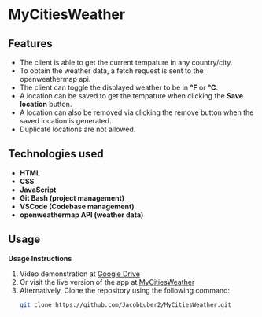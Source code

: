 # **MyCitiesWeather**

## Features

- The client is able to get the current tempature in any country/city.  
- To obtain the weather data, a fetch request is sent to the openweathermap api.  
- The client can toggle the displayed weather to be in **°F** or **°C**.  
- A location can be saved to get the tempature when clicking the **Save location** button.  
- A location can also be removed via clicking the remove button when the saved location is generated.  
- Duplicate locations are not allowed.

## Technologies used

- **HTML**
- **CSS**
- **JavaScript**
- **Git Bash (project management)**  
- **VSCode (Codebase management)**  
- **openweathermap API (weather data)**

## Usage

**Usage Instructions**

1. Video demonstration at [Google Drive](https://drive.google.com/drive/folders/1WPtrEO1JeMeknNhpuNRsf7SndHTUCeuy)
2. Or visit the live version of the app at [MyCitiesWeather](https://jacobluber2.github.io/MyCitiesWeather/)
3. Alternatively, Clone the repository using the following command:
    ```bash
    git clone https://github.com/JacobLuber2/MyCitiesWeather.git
    ```
